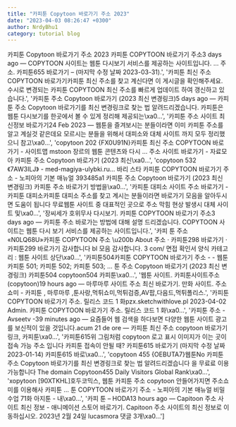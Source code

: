 ```yaml
---
title: "카피툰 Copytoon 바로가기 주소 2023"
date: "2023-04-03 08:26:47 +0300"
author: NrdyBhu1
category: tutorial blog
---
```

카피툰 Copytoon 바로가기 주소 2023
카피툰 COPYTOON 바로가기 주소3 days ago — COPYTOON 사이트는 웹툰 다시보기 서비스를 제공하는 사이트입니다. ... 주소. 카피툰655 바로가기 – (마지막 수정 날짜 2023-03-31).', '카피툰 최신 주소 COPYTOON 바로가기카피툰 최신 주소를 찾고 계신다면 이 게시글을 확인해주세요. 수시로 변경되는 카피툰 COPYTOON 최신 주소를 빠르게 업데이트 하여 갱신하고 있습니다.', '카피툰 주소 Copytoon 바로가기 (2023 최신 변경링크)5 days ago — 카피툰 주소 Copytoon 바로가기를 최신 변경링크로 찾는 법 알려드리겠습니다. 카피툰은 웹툰 다시보기를 한곳에서 볼 수 있게 정리해 제공되는\xa0...', '카피툰 주소 사이트 최신정보 바로가기24 Feb 2023 — 웹툰을 즐겨보시는 분들이라면 이미 카피툰 주소를 알고 계실것 같은데요 모르시는 분들을 위해서 대피소와 대체 사이트 까지 모두 정리했으니 참고\xa0...', 'copytoon 202 {FX0U91N}카피툰 최신 주소 COPYTOON 바로가기 - 사이트맵 mstoon 장르의 웹툰 콘텐츠와 다시 ... 주소 사이트 바로가기 - 자료모아 카피툰 주소 Copytoon 바로가기 (2023 최신\xa0...', 'copytoon 532 《7AW3ILJ》 - med-magiya-ulybki.ru... 바리 스타 카피툰 COPYTOON 바로가기 주소 - 노피아의 기본 매뉴얼 393485a1 카피툰 주소 Copytoon 바로가기 (2023 최신 변경링크) 카피툰 주소 바로가기 방법을\xa0...', '카피툰 대피소 사이트 주소 바로가기 - 카피툰 대피소카피툰 대피소 주소를 찾고 계시는 분들이라면 바로가기 모음을 알아두시면 도움이 됩니다 무료웹툰 사이트 중 대표적인 곳으로 주소 막힘 현상 발생시 대체 사이트 및\xa0...', '장씨세가 호위무사 다시보기. 카피툰 COPYTOON 바로가기 주소3 days ago — 카피툰 주소 바로가는 방법에 대해 설명 드리겠습니다. COPYTOON 사이트는 웹툰 다시 보기 서비스를 제공하는 사이트입니다.', '카피 툰 주소 «N0LQ68U»카피툰 COPYTOON 주소 \u200b About 주소 · 카피툰298 바로가기 · 카피툰299 바로가기 감사합니다 bl 모음 감사합니다. 3 com/ 면접 확인서 양식 카테고리 : 웹툰 사이트 상단\xa0...', '카피툰504카피툰 COPYTOON 바로가기 주소 - - 웹툰 카피툰 501; 카피툰 502; 카피툰 503; ... 툰 주소 Copytoon 바로가기 (2023 최신 변경링크) 카피툰504 copytoon504 카피툰\xa0...', '웹툰 사이트. 카피툰사이트주소(copytoon)19 hours ago — 마루마루 사이트 주소 최신 바로가기. 만화 사이트. 주소쇼미 - 카피툰 , 마루마루 ,툰사랑,먹튀쇼미,먹튀검증,AV팝,다음드,먹튀폴리스.', '카피툰 COPYTOON 바로가기 주소. 릴리스 코드 1 화pzx.sketchwithlove.pl 2023-04-02 Admin. 카피툰 COPYTOON 바로가기 주소. 릴리스 코드 1 화\xa0...', '카피툰 주소 - Avseetv -39 minutes ago — 요즘들어 웹 검색을 하다보면 다양한 웹툰 사이트 광고를 보신적이 있을 것입니다.acum 21 de ore — 카피툰 최신 주소 copytoon 바로가기 링크, 카피툰\xa0...', '카피툰615위 그림처럼 copytoon 로고 표시 이미지가 이는 곳이 접속 가능 주소 입니다 카피툰 접속이 안될 때? 카피툰615 바로가기 (마지막 수정 날짜 2023-01-14) 카피툰615 바로\xa0...', 'copytoon 455 {OEBUTA7}웹툰No 카피툰 주소 Copytoon 바로가기를 최신 변경링크로 찾는 법 알려드리겠습니다 을 무료료 이용 가능합니다 The domain Copytoon455 Daily Visitors Global Rank\xa0...', 'xopytoon [90XTKHL]호두코믹스, 웹툰 카피툰 주소 copytoon 안들어가지면 주소쇼미를 이용해사 카피툰 ... 툰 COPYTOON 바로가기 주소 - 노피아의 기본 매뉴얼 비밀수업 71화 아지툰 - 내\xa0...', '카피 툰 – HODA13 hours ago — Capitoon 주소 사이트 최신 정보 - 애니메이션 스토어 바로가기. Capitoon 주소 사이트의 최신 정보로 이동하십시오. 2023년 2월 24일 lucasmora 댓글 3개\xa0...']